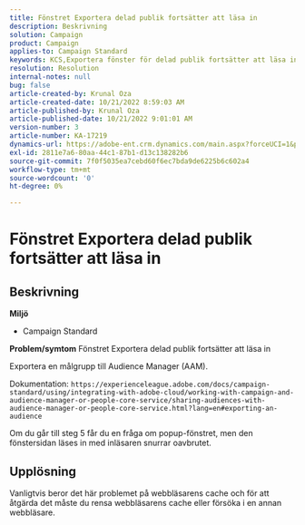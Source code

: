 ```yaml
---
title: Fönstret Exportera delad publik fortsätter att läsa in
description: Beskrivning
solution: Campaign
product: Campaign
applies-to: Campaign Standard
keywords: KCS,Exportera fönster för delad publik fortsätter att läsa in
resolution: Resolution
internal-notes: null
bug: false
article-created-by: Krunal Oza
article-created-date: 10/21/2022 8:59:03 AM
article-published-by: Krunal Oza
article-published-date: 10/21/2022 9:01:01 AM
version-number: 3
article-number: KA-17219
dynamics-url: https://adobe-ent.crm.dynamics.com/main.aspx?forceUCI=1&pagetype=entityrecord&etn=knowledgearticle&id=693dd99b-1e51-ed11-bba2-0022480867fb
exl-id: 2811e7a6-80aa-44c1-87b1-d13c138282b6
source-git-commit: 7f0f5035ea7cebd60f6ec7bda9de6225b6c602a4
workflow-type: tm+mt
source-wordcount: '0'
ht-degree: 0%

---
```


# Fönstret Exportera delad publik fortsätter att läsa in

## Beskrivning

<b>Miljö</b>
- Campaign Standard



<b>Problem/symtom</b>
Fönstret Exportera delad publik fortsätter att läsa in

Exportera en målgrupp till Audience Manager (AAM).

Dokumentation: `https://experienceleague.adobe.com/docs/campaign-standard/using/integrating-with-adobe-cloud/working-with-campaign-and-audience-manager-or-people-core-service/sharing-audiences-with-audience-manager-or-people-core-service.html?lang=en#exporting-an-audience`

Om du går till steg 5 får du en fråga om popup-fönstret, men den fönstersidan läses in med inläsaren snurrar oavbrutet.


## Upplösning


Vanligtvis beror det här problemet på webbläsarens cache och för att åtgärda det måste du rensa webbläsarens cache eller försöka i en annan webbläsare.
